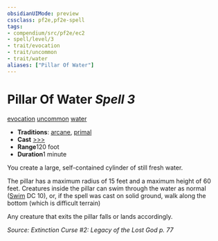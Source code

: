 ```yaml
---
obsidianUIMode: preview
cssclass: pf2e,pf2e-spell
tags:
- compendium/src/pf2e/ec2
- spell/level/3
- trait/evocation
- trait/uncommon
- trait/water
aliases: ["Pillar Of Water"]
---
```

# Pillar Of Water *Spell 3*   
[evocation](../../Rules/traits/evocation.md)  [uncommon](../../Rules/traits/uncommon.md)  [water](../../Rules/traits/water.md)  

- **Traditions**: [arcane](../../Rules/traits/arcane.md), [primal](../../Rules/traits/primal.md)
- **Cast** [>>>](../../Rules/core-rulebook/chapter-9-playing-the-game.md#Actions "Three-Action") 
- **Range**120 foot
- **Duration**1 minute

You create a large, self-contained cylinder of still fresh water.

The pillar has a maximum radius of 15 feet and a maximum height of 60 feet. Creatures inside the pillar can swim through the water as normal ([Swim](../../Rules/actions/swim.md) DC 10), or, if the spell was cast on solid ground, walk along the bottom (which is difficult terrain)

Any creature that exits the pillar falls or lands accordingly.

*Source: Extinction Curse #2: Legacy of the Lost God p. 77*